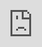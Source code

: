 ```yaml
---
# Feel free to add content and custom Front Matter to this file.
# To modify the layout, see https://jekyllrb.com/docs/themes/#overriding-theme-defaults

layout: single
classes: wide
sidebar: false

---
```


<div style="text-align: center;">
  <h1>Robotic System for Chemical Experiment Automation with Dual Demonstration of End-effector and Jig Operations</h1>
  <p>
    Hikaru Sasaki, Naoto Komeno, Takumi Hachimine, Kei Takahashi, Yu-ya Ohnishi, Tetsunori Sugawara,
    Araki Wakiuchi, Miho Hatanaka, Tomoyuki Miyao, Hiroharu Ajiro, Mikiya Fujii, and Takamitsu Matsubara
  </p>
  [<a href="https://arxiv.org/abs/2506.11384" target="_blank" rel="noopener">arXiv</a>]
</div>




## abstact
<div class="notice--primary">
While robotic automation has demonstrated remarkable performance, such as executing hundreds of experiments continuously over several days, designing synchronized motions between the robot and experimental jigs remains challenging, especially for flexible experimental automation.
This challenge stems from the fact that even minor changes in experimental conditions often require extensive reprogramming of both robot motions and jig control commands.
Previous systems lack the flexibility to accommodate frequent updates, limiting their practical utility in actual laboratories.
To update robotic automation systems flexibly by chemists, we propose a concept that enables the automation of experiments by utilizing dual demonstrations of robot motions and jig operations by chemists.
To verify this concept, we developed a chemical-experiment-automation system consisting of jigs to assist the robot in experiments, a motion-demonstration interface, a jig-control interface, and a mobile manipulator.
We validate the concept through polymer-synthesis experiments, focusing on critical liquid-handling tasks such as pipetting and dilution.
The experimental results indicate high reproducibility of the demonstrated motions and robust task-success rates.
This comprehensive concept not only simplifies the robot programming process for chemists but also provides a flexible and efficient solution to accommodate a wide range of experimental conditions, providing a practical framework for intuitive and adaptable robotic laboratory automation.
</div>


---

## Overview
This paper proposes a dual demonstration-based robotic system for automating chemical experiments. Instead of manually programming robot motions and jig operations, chemists demonstrate the actions using an intuitive interface and jig controller. The robot then reproduces the task precisely, streamlining automation for complex lab workflows.
Concept of dual demonstration: (a) chemist demonstrates using the interface and jigs, (b) robot executes the task.


<figure style="text-align: center;">
  <div style="display: flex; gap: 20px; justify-content: center;">
    <div style="text-align: center;">
      <img src="{{ '/assets/figure/concept_demo.png' | relative_url }}" alt="Image 1" width="300">
      <div style="font-size: 0.9em; margin-top: 5px;">(a) Demonstration</div>
    </div>
    <div style="text-align: center;">
      <img src="{{ '/assets/figure/concept_exec.png' | relative_url }}" alt="Image 2" width="300">
      <div style="font-size: 0.9em; margin-top: 5px;">(b) Execution</div>
    </div>
  </div>
  <div style="font-size: 0.9em; margin-top: 5px;">Fig. 1: Proposed concept of dual demonstration of end-effector and jig operations for robotic-laboratory automation. (a) The system during a demonstration. A chemist conducts an experiment using jigs through a motion-demonstration interface. (b) The system is in execution. Mobile manipulator executes an experiment on a demonstration. </div>
</figure>

---

## System Architecture

The developed system integrates four main components:
- A motion-demonstration interface that mimics the robot's gripper
- Specialized experimental jigs for tasks such as pipetting and bottle handling
- A mobile manipulator (UR5e on MiR200)
- A motion-capture system for recording demonstrations
The demonstration phase and execution phase are connected through a time-synchronized data logging and control pipeline.
System overview is shown in Fig. 4.

<figure style="text-align: center;">
  <div style="display: flex; gap: 20px; justify-content: center;">
    <div style="text-align: center;">
      <img src="{{ '/assets/figure/robot_system_demo.png' | relative_url }}" alt="Image 1" width="300">
      <div style="font-size: 0.9em; margin-top: 5px;">(a) Demonstration</div>
    </div>
    <div style="text-align: center;">
      <img src="{{ '/assets/figure/robot_system_exe.png' | relative_url }}" alt="Image 2" width="300">
      <div style="font-size: 0.9em; margin-top: 5px;">(b) Execution</div>
    </div>
  </div>
  <div style="font-size: 0.9em; margin-top: 5px;"> Fig. 4: Overview of developed chemical-experiment-automation system. (a) Demonstration phase. Demonstrator conducts an experiment using a demonstration interface and jigs, and the interface's motions are collected using a motion-capture system. (b) Execution phase. Mobile manipulator executes an experiment based on a demonstration.</div>
</figure>


---

## Experiments 

### Settings
To validate the system, a simulated polymer synthesis workflow was designed. It consisted of three workspaces:
- Polymer sampling
- Bottle manipulation for dilution
- Pipetting operation

To evaluate the proposed dual demonstration system, we conducted a full-cycle experiment simulating a polymer synthesis workflow.
In each task, a chemsit demonstrated a motion once and then the motions are autonomously executed by the mobile manipulator.
Experimental environment layout with three workstations (Fig. 18).

<figure style="text-align: center;">
  <div style="display: flex; gap: 20px; justify-content: center;">
    <div style="text-align: center;">
      <img src="{{ '/assets/figure/robot_exp_env2.png' | relative_url }}" alt="Image 1" width="300">
      <div style="font-size: 0.9em; margin-top: 5px;">(a)</div>
    </div>
  </div>
  <div style="display: flex; gap: 20px; justify-content: center;">
    <div style="text-align: center;">
      <img src="{{ '/assets/figure/pipetting_env.png' | relative_url }}" alt="Image 2" width="300">
      <div style="font-size: 0.9em; margin-top: 5px;">(b)</div>
    </div>
    <div style="text-align: center;">
      <img src="{{ '/assets/figure/polymerization_env.png' | relative_url }}" alt="Image 2" width="300">
      <div style="font-size: 0.9em; margin-top: 5px;">(c)</div>
    </div>
  </div>
  <div style="font-size: 0.9em; margin-top: 5px;"> Fig. 18: Overview of experimental environment. (a) Layout of the experimental system with three designated workspaces: polymer sampling, bottle manipulation, and pipetting. (b) Environment for bottle manipulation and pipetting. (c) Environment for polymer sampling.  </div>
</figure>


### Results
The robot performed all actions based on a single human demonstration, including bottle manipulation, polymer sampling, and dilution.
The results confirm the system's precision, synchronization, and reliability across complex, multi-step tasks.

#### Task 1: Polymer Sampling
At Workspace 1, the robot:
- Retrieves a bottle from the case
- Opens the cap
- Samples polymer (colored water)
- Closes the cap and returns the bottle

Robot-executed actions for polymer sampling.

<figure style="text-align: center;">
  <div style="display: flex; gap: 20px; justify-content: center;">
    <div style="text-align: center;">
      <img src="{{ '/assets/figure/robot_exp_sampling2.png' | relative_url }}" alt="Image 2" width="300">
    </div>
  </div>
  <div style="font-size: 0.9em; margin-top: 5px;"> Fig. 19: Robot-executed motion for sampling on workspace 1</div>
</figure>


#### Task 2: Bottle Manipulation for Dilution
At Workspace 2, the robot:
- Places the bottles for dilution
- Opens the lids
- Moves bottles onto the balance for precise pipetting

Bottle manipulation task for dilution setup.


<figure style="text-align: center;">
  <div style="display: flex; gap: 20px; justify-content: center;">
    <div style="text-align: center;">
      <img src="{{ '/assets/figure/robot_exp_bottle2.png' | relative_url }}" alt="Image 2" width="300">
    </div>
  </div>
  <div style="font-size: 0.9em; margin-top: 5px;">
    Fig. 20: Robot-executed motion for bottle manipulation on workspace 2
  </div>
</figure>


#### Task 3: Pipetting for Dilution
At Workspace 3, the robot:
- Picks up small and large pipettes
- Aspirates and dispenses polymer and solvent
- Returns pipettes and closes bottle lids

<figure style="text-align: center;">
  <div style="display: flex; gap: 20px; justify-content: center;">
    <div style="text-align: center;">
      <img src="{{ '/assets/figure/robot_exp_pipette2.png' | relative_url }}" alt="Image 2" width="300">
    </div>
  </div>
  <div style="font-size: 0.9em; margin-top: 5px;">
    Fig. 21: Robot-executed motion for pipetting on workspace 3
  </div>
</figure>
	
#### Summary of Results
- 100% task success rate over all trials
- High reproducibility of human-demonstrated motions
- Accurate pipetting volumes, with low deviation from targets

This system shows that complex chemical procedures can be automated without manual programming, making robotic lab automation more accessible to chemists without robotics expertise.



## Movies

### Pipetting task (4x speed)

#### Human demonstration
<iframe width="560" height="315"
  src="https://www.youtube-nocookie.com/embed/hZUM70MXd0o"
  style="position:absolute; top:0; left:0; width:100%; height:100%;"
  frameborder="0"
  allow="accelerometer; autoplay; clipboard-write; encrypted-media; gyroscope; picture-in-picture"
  allowfullscreen>
</iframe>

#### Robot execution
<iframe width="560" height="315"
  src="https://www.youtube-nocookie.com/embed/E4eBMMbV3Io"
  style="position:absolute; top:0; left:0; width:100%; height:100%;"
  frameborder="0"
  allow="accelerometer; autoplay; clipboard-write; encrypted-media; gyroscope; picture-in-picture"
  allowfullscreen>
</iframe>

### Bottle manipulation task (4x speed)

### Human demonstration
<iframe width="560" height="315"
  src="https://www.youtube-nocookie.com/embed/VQaUWhdreBI"
  style="position:absolute; top:0; left:0; width:100%; height:100%;"
  frameborder="0"
  allow="accelerometer; autoplay; clipboard-write; encrypted-media; gyroscope; picture-in-picture"
  allowfullscreen>
</iframe>

### Robot execution
<iframe width="560" height="315"
  src="https://www.youtube-nocookie.com/embed/EMtcLo8c7Xg"
  style="position:absolute; top:0; left:0; width:100%; height:100%;"
  frameborder="0"
  allow="accelerometer; autoplay; clipboard-write; encrypted-media; gyroscope; picture-in-picture"
  allowfullscreen>
</iframe>


#### Experiment execution by robot
<iframe width="560" height="315"
  src="https://www.youtube-nocookie.com/embed/-qJKfBIBius"
  frameborder="0"
  allow="accelerometer; autoplay; clipboard-write; encrypted-media; gyroscope; picture-in-picture"
  allowfullscreen>
</iframe>



---

## Open-Source Resources
To promote reproducibility and facilitate future research, we provide open-source implementations of both the hardware designs and software components used in our system.

### Software
GitHub Repository – Robot Automation System

###  Hardware Design
We provide 3D CAD files and mechanical design specifications for all jigs.

[<a href="https://drive.google.com/drive/folders/1MhjS7Oeb_IeSksfQzN8WtS2Ldvuo__-u?usp=sharing" target="_blank" rel="noopener">Hardware Design Files</a>]

All parts were designed using Fusion 360 and printed with a FLASHFORGE Creator3 Pro using PLA filament.



